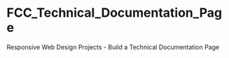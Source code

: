 # FCC_Technical_Documentation_Page
Responsive Web Design Projects - Build a Technical Documentation Page
